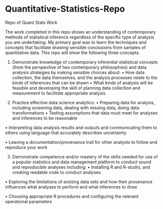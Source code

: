 # Quantitative-Statistics-Repo
Repo of Quant Stats Work


The work completed in this repo shows an understanding of contemporary methods of statistical inference regardless of the specific type of analysis you are undertaking. My primary goal was to learn the techniques and concepts that facilitate drawing sensible conclusions from samples of quantitative data. This repo will show the following three concepts:
 
1. Demonstrate knowledge of contemporary inferential statistical concepts (from the perspective of two contemporary philosophies) and data analysis strategies by making sensible choices about:
• How data collection, the data themselves, and the analysis processes relate to the kinds of inferences that can be drawn
• What kinds of analysis will be feasible and developing the skill of planning data collection and measurement to facilitate appropriate analysis

2. Practice effective data science analytics:
• Preparing data for analysis, including screening data, dealing with missing data,
doing data transformations
• Testing assumptions that data must meet for analyses and inferences to be
reasonable

• Interpreting data analysis results and outputs and communicating them to others
using language that accurately describes uncertainty

• Leaving a documentation/provenance trail for other analysts to follow and reproduce your work
 
3. Demonstrate competence and/or mastery of the skills needed for use of a popular statistics and data management platform to conduct sound and reproducible analyses including:
• Installing R and R-studio, and creating readable code to conduct analyses

• Exploring the limitations of existing data sets and how their provenance
influences what analyses to perform and what inferences to draw

• Choosing appropriate R procedures and configuring the relevant operational
parameters
 
